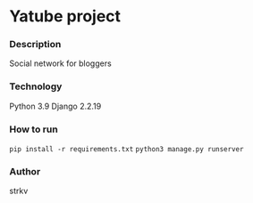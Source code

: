 # Yatube project
### Description
Social network for bloggers
### Technology
Python 3.9
Django 2.2.19
### How to run
```pip install -r requirements.txt```
```python3 manage.py runserver```
### Author
strkv